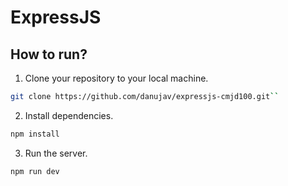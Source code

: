 # ExpressJS

## How to run?

1. Clone your repository to your local machine.

```bash
git clone https://github.com/danujav/expressjs-cmjd100.git``
```

2. Install dependencies.

```bash
npm install
```

3. Run the server.

```bash
npm run dev
```